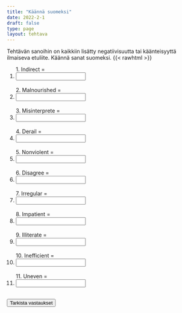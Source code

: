 ```yaml
---
title: "Käännä suomeksi"
date: 2022-2-1
draft: false
type: page
layout: tehtava
---
```


Tehtävän sanoihin on kaikkiin lisätty negatiivisuutta tai käänteisyyttä ilmaiseva etuliite. Käännä sanat suomeksi.
{{< rawhtml >}}
<div class="tehtava">
<form autocomplete="off">
  <ol>
  
<section>
1. Indirect = &nbsp;<li><input id="q1" type="text"/><span></span></li>&nbsp;
</section>
<section>
2. Malnourished = &nbsp;<li><input id="q2" type="text"/><span></span></li>&nbsp;
</section>
<section>
3. Misinterprete = &nbsp;<li><input id="q3" type="text"/><span></span></li>&nbsp;
</section>
<section>
4. Derail = &nbsp;<li><input id="q4" type="text"/><span></span></li>&nbsp;
</section>
<section>
5. Nonviolent = &nbsp;<li><input id="q5" type="text"/><span></span></li>&nbsp;
</section>
<section>
6. Disagree = &nbsp;<li><input id="q6" type="text"/><span></span></li>&nbsp;
</section>
<section>
7. Irregular = &nbsp;<li><input id="q7" type="text"/><span></span></li>&nbsp;
</section>
<section>
8. Impatient =  &nbsp;<li><input id="q8" type="text"/><span></span></li>&nbsp;
</section>
<section>
9. Illiterate = &nbsp;<li><input id="q9" type="text"/><span></span></li>&nbsp;
</section>
<section>
10. Inefficient = &nbsp;<li><input id="q10" type="text"/><span></span></li>&nbsp;
</section> 
<section>
11. Uneven = &nbsp;<li><input id="q11" type="text"/><span></span></li>&nbsp;
</section>
<section>
</ol>
  
 <link rel="stylesheet" type="text/css" href="/css/kirjoita1.css"/>

<div id="buttonWrapper">
   <input type="submit" id="submit" value="Tarkista vastaukset" />
   </div>
</form>

</div>


<script>
var answers = {
  "q1": ["epäsuora"],
  "q2": ["aliravittu"],
  "q3": ["tulkita väärin"],
  "q4": ["suistaa raiteiltaan", "suistua raiteiltaan", "suistua raiteelta", "suistaa raiteelta"],
  "q5": ["väkivallaton",],
  "q6": ["olla eri mieltä"],
  "q7": ["epäsäännöllinen"],
  "q8": ["kärsimätön"],
  "q9": ["lukutaidoton", "kirjoitustaidoton", "luku- ja kirjoitustaidoton"],
  "q10": ["tehoton"],
  "q11": ["epätasainen"],
};

function markAnswers() {
  $("input[type='text']").each(function() {
    console.log($.inArray(this.value, answers[this.id]));
    if ($.inArray(this.value.toLowerCase().trim(), answers[this.id]) === -1) {
      $(this).parent()[0].setAttribute("class", "vaarin");
    } else {
      $(this).parent()[0].setAttribute("class", "oikein");
    }
  })
}

$("form").on("submit", function(e) {
  e.preventDefault();
  markAnswers();
});

const input = document.querySelector('.tehtava input');
const span = document.querySelector('.tehtava span');

document.querySelectorAll("input").forEach(elem => elem.addEventListener('input', function (event) {
    span.innerHTML = this.value.replace(/\s/g, '&nbsp;');
    this.style.width = span.offsetWidth + 'px';
}));

</script>
</rawhtml>